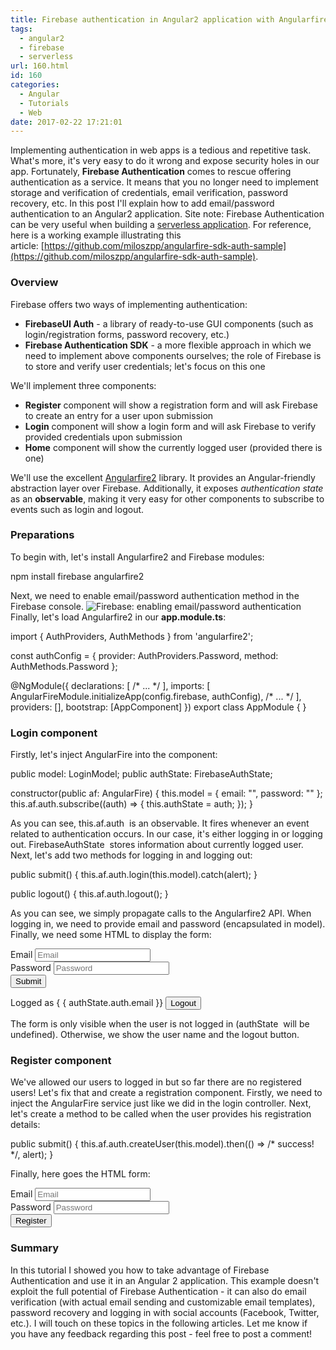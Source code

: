 ```yaml
---
title: Firebase authentication in Angular2 application with Angularfire2
tags:
  - angular2
  - firebase
  - serverless
url: 160.html
id: 160
categories:
  - Angular
  - Tutorials
  - Web
date: 2017-02-22 17:21:01
---
```


Implementing authentication in web apps is a tedious and repetitive task. What's more, it's very easy to do it wrong and expose security holes in our app. Fortunately, **Firebase Authentication** comes to rescue offering authentication as a service. It means that you no longer need to implement storage and verification of credentials, email verification, password recovery, etc. In this post I'll explain how to add email/password authentication to an Angular2 application. Site note: Firebase Authentication can be very useful when building a [serverless application](http://codewithstyle.info/building-serverless-web-application-angular-2-webtask-firebase/). For reference, here is a working example illustrating this article: [https://github.com/miloszpp/angularfire-sdk-auth-sample](https://github.com/miloszpp/angularfire-sdk-auth-sample).  

### Overview

Firebase offers two ways of implementing authentication:

*   **FirebaseUI Auth** \- a library of ready-to-use GUI components (such as login/registration forms, password recovery, etc.)
*   **Firebase Authentication SDK** \- a more flexible approach in which we need to implement above components ourselves; the role of Firebase is to store and verify user credentials; let's focus on this one

We'll implement three components:

*   **Register** component will show a registration form and will ask Firebase to create an entry for a user upon submission
*   **Login** component will show a login form and will ask Firebase to verify provided credentials upon submission
*   **Home** component will show the currently logged user (provided there is one)

We'll use the excellent [Angularfire2](https://github.com/angular/angularfire2) library. It provides an Angular-friendly abstraction layer over Firebase. Additionally, it exposes _authentication state_ as an **observable**, making it very easy for other components to subscribe to events such as login and logout.

### Preparations

To begin with, let's install Angularfire2 and Firebase modules:

npm install firebase angularfire2

Next, we need to enable email/password authentication method in the Firebase console. ![Firebase: enabling email/password authentication](http://codewithstyle.info/wp-content/uploads/2017/02/Zrzut-ekranu-2017-02-21-o-21.27.24-1024x414.png) Finally, let's load Angularfire2 in our **app.module.ts**:

import { AuthProviders, AuthMethods } from 'angularfire2';

const authConfig = {
    provider: AuthProviders.Password,
    method: AuthMethods.Password
};

@NgModule({
  declarations: \[ /* ... */ \],
  imports: \[
    AngularFireModule.initializeApp(config.firebase, authConfig),
    /\* ... */
  \],
  providers: \[\],
  bootstrap: \[AppComponent\]
})
export class AppModule { }

### Login component

Firstly, let's inject AngularFire into the component:

public model: LoginModel;
public authState: FirebaseAuthState;

constructor(public af: AngularFire) {
  this.model = { email: "", password: "" };
  this.af.auth.subscribe((auth) => {
    this.authState = auth;
  });
}

As you can see, this.af.auth  is an observable. It fires whenever an event related to authentication occurs. In our case, it's either logging in or logging out. FirebaseAuthState  stores information about currently logged user. Next, let's add two methods for logging in and logging out:

public submit() {
  this.af.auth.login(this.model).catch(alert);
}

public logout() {
  this.af.auth.logout();
}

As you can see, we simply propagate calls to the Angularfire2 API. When logging in, we need to provide email and password (encapsulated in model). Finally, we need some HTML to display the form:

<form (ngSubmit)="submit()" *ngIf="!authState">
  <div class="form-group">
    <label for="email">Email</label>
    <input type="email" class="form-control" id="email" name="email" placeholder="Email" \[(ngModel)\]="model.email" />
  </div>
  <div class="form-group">
    <label for="password">Password</label>
    <input type="password" class="form-control" id="password" name="password" placeholder="Password" \[(ngModel)\]="model.password" />
  </div>
  <button type="submit" class="btn btn-default">Submit</button>
</form>
<div *ngIf="authState">
  Logged as { { authState.auth.email }}
  <button (click)="logout()">Logout</button>
</div>

The form is only visible when the user is not logged in (authState  will be undefined). Otherwise, we show the user name and the logout button.

### Register component

We've allowed our users to logged in but so far there are no registered users! Let's fix that and create a registration component. Firstly, we need to inject the AngularFire service just like we did in the login controller. Next, let's create a method to be called when the user provides his registration details:

public submit() {
  this.af.auth.createUser(this.model).then(() => /* success! */, alert);
}

Finally, here goes the HTML form:

<form (ngSubmit)="submit()">
  <div class="form-group">
    <label for="email">Email</label>
    <input type="email" class="form-control" id="email" name="email" placeholder="Email" \[(ngModel)\]="model.email" />
  </div>
  <div class="form-group">
    <label for="password">Password</label>
    <input type="password" class="form-control" id="password" name="password" placeholder="Password" \[(ngModel)\]="model.password" />
  </div>
  <button type="submit" class="btn btn-default">Register</button>
</form>

### Summary

In this tutorial I showed you how to take advantage of Firebase Authentication and use it in an Angular 2 application. This example doesn't exploit the full potential of Firebase Authentication - it can also do email verification (with actual email sending and customizable email templates), password recovery and logging in with social accounts (Facebook, Twitter, etc.). I will touch on these topics in the following articles. Let me know if you have any feedback regarding this post - feel free to post a comment!